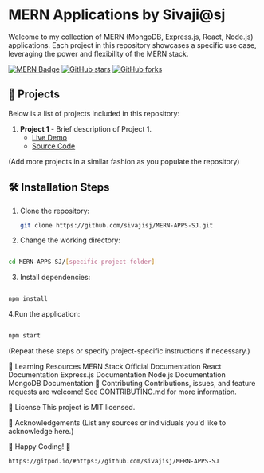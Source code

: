 # MERN Applications by Sivaji@sj

Welcome to my collection of MERN (MongoDB, Express.js, React, Node.js) applications. Each project in this repository showcases a specific use case, leveraging the power and flexibility of the MERN stack.

[![MERN Badge](https://img.shields.io/badge/MERN-Stack-blue)](https://www.mongodb.com/mern-stack)
[![GitHub stars](https://img.shields.io/github/stars/sivajisj/MERN-APPS-SJ?style=social)](https://github.com/sivajisj/MERN-APPS-SJ/stargazers)
[![GitHub forks](https://img.shields.io/github/forks/sivajisj/MERN-APPS-SJ?style=social)](https://github.com/sivajisj/MERN-APPS-SJ/network/members)

## 🚀 Projects

Below is a list of projects included in this repository:

1. **Project 1** - Brief description of Project 1.
   - [Live Demo](#)
   - [Source Code](#)

(Add more projects in a similar fashion as you populate the repository)

## 🛠️ Installation Steps

1. Clone the repository:
   ```bash
   git clone https://github.com/sivajisj/MERN-APPS-SJ.git
   ```
2. Change the working directory:

```bash

cd MERN-APPS-SJ/[specific-project-folder]
   ```
3. Install dependencies:

```bash

npm install
```
4.Run the application:

```bash

npm start
```
(Repeat these steps or specify project-specific instructions if necessary.)

🌱 Learning Resources
MERN Stack Official Documentation
React Documentation
Express.js Documentation
Node.js Documentation
MongoDB Documentation
🤝 Contributing
Contributions, issues, and feature requests are welcome! See CONTRIBUTING.md for more information.

📝 License
This project is MIT licensed.

🙌 Acknowledgements
(List any sources or individuals you'd like to acknowledge here.)

🚀 Happy Coding! 🚀
```bash
https://gitpod.io/#https://github.com/sivajisj/MERN-APPS-SJ
```

